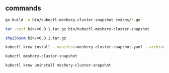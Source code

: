 ## commands

```sh
go build -o bin/kubectl-meshery-cluster-snapshot cmd/os/*.go
```

```sh
tar -czvf bin/v0.0.1.tar.gz bin/kubectl-meshery-cluster-snapshot
```

```sh
sha256sum bin/v0.0.1.tar.gz
```

```sh
kubectl krew install --manifest=meshery-cluster-snapshot.yaml --archive=bin/v0.0.1.tar.gz
```

```sh
kubectl meshery-cluster-snapshot
```

```sh
kubectl krew uninstall meshery-cluster-snapshot
```